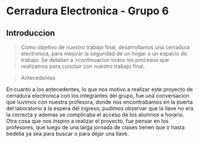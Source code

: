 # Cerradura Electronica - Grupo 6


## Introduccion

>Como objetivo de nuestro trabajo final, desarrollamos una cerradura electronica, para mejorar la seguridad de un hogar o un espacio de trabajo. Se detallan a >continuacion todos los procesos que realizamos para concluir con nuestro trabajo final.

> Antecedentes

En cuanto a los antecedentes, lo que nos motivo a realizar este proyecto de cerradura electronica con los integrantes del grupo, fue una conversacion que tuvimos con nuestra profesora, donde nos encontrabamos en la puerta del laboratorio a la espera del ingreso, pudimos observar que la llave no era la correcta y ademas se complicaba el acceso de los alumnos a horario. Otra cosa que nos inspiro a realizar el proyecto, fue pensar en los profesores, que luego de una larga jornada de clases tienen que ir hasta bedelia ya sea para buscar o para dejar una llave.

